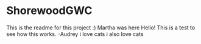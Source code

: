 # ShorewoodGWC

This is the readme for this project :)
Martha was here
Hello! This is a test to see how this works. -Audrey
i love cats
i also love cats
